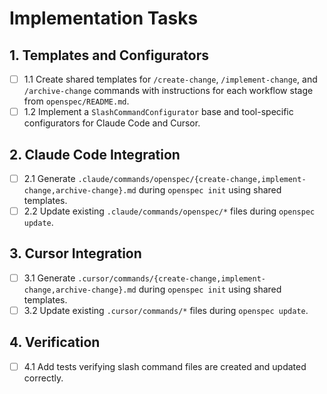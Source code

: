 # Implementation Tasks

## 1. Templates and Configurators
- [ ] 1.1 Create shared templates for `/create-change`, `/implement-change`, and `/archive-change` commands with instructions for each workflow stage from `openspec/README.md`.
- [ ] 1.2 Implement a `SlashCommandConfigurator` base and tool-specific configurators for Claude Code and Cursor.

## 2. Claude Code Integration
- [ ] 2.1 Generate `.claude/commands/openspec/{create-change,implement-change,archive-change}.md` during `openspec init` using shared templates.
- [ ] 2.2 Update existing `.claude/commands/openspec/*` files during `openspec update`.

## 3. Cursor Integration
- [ ] 3.1 Generate `.cursor/commands/{create-change,implement-change,archive-change}.md` during `openspec init` using shared templates.
- [ ] 3.2 Update existing `.cursor/commands/*` files during `openspec update`.

## 4. Verification
- [ ] 4.1 Add tests verifying slash command files are created and updated correctly.
